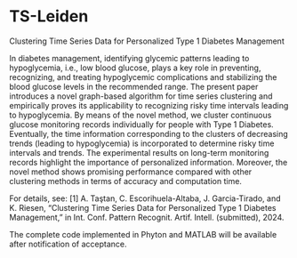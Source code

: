 # TS-Leiden
Clustering Time Series Data for Personalized Type 1 Diabetes Management

In diabetes management, identifying glycemic patterns leading to hypoglycemia, i.e., low blood glucose, plays a key role in preventing, recognizing, and treating hypoglycemic complications and stabilizing the blood glucose levels in the recommended range. The present paper introduces a novel graph-based algorithm for time series clustering and empirically proves its applicability to recognizing risky time intervals leading to hypoglycemia. By means of the novel method, we cluster continuous glucose monitoring records individually for people with Type 1 Diabetes. Eventually, the time information corresponding to the clusters of decreasing trends (leading to hypoglycemia) is incorporated to determine risky time intervals and trends. The experimental results on long-term monitoring records highlight the importance of personalized information. Moreover, the novel method shows promising performance compared with other clustering methods in terms of accuracy and computation time.

For details, see:
[1] A. Taştan, C. Escorihuela-Altaba, J. Garcia-Tirado, and K. Riesen, “Clustering Time Series Data for Personalized Type 1 Diabetes Management,” in Int. Conf. Pattern Recognit. Artif. Intell. (submitted), 2024.

The complete code implemented in Phyton and MATLAB will be available after notification of acceptance.
